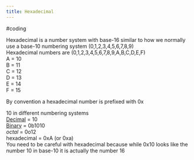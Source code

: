 ```yaml
---
title: Hexadecimal
---
```


\#coding 

Hexadecimal is a number system with base-16 similar to how we normally use a base-10 numbering system (0,1,2,3,4,5,6,7,8,9)  
Hexadecimal numbers are (0,1,2,3,4,5,6,7,8,9,A,B,C,D,E,F)   
A = 10  
B = 11  
C = 12  
D = 13  
E = 14  
F = 15

By convention a hexadecimal number is prefixed with 0x 

10 in different numbering systems  
[Decimal](Decimal.md) = 10  
[Binary](Binary.md) = 0b1010  
*octal* = 0o12  
hexadecimal = 0xA (or 0xa)  
You need to be careful with hexadecimal because while 0x10 looks like the number 10 in base-10 it is actually the number 16
